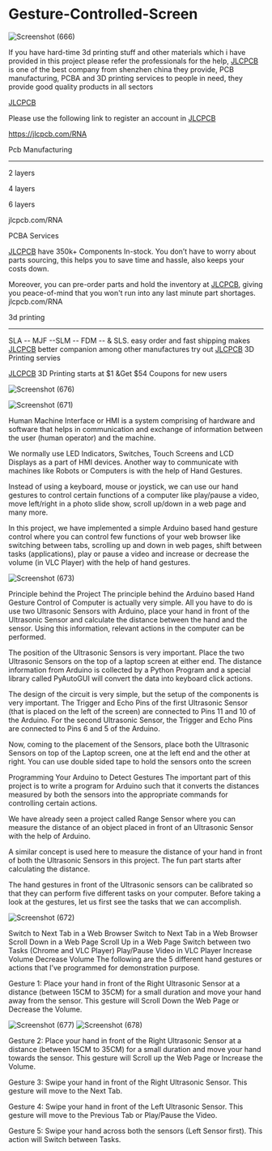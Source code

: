 # Gesture-Controlled-Screen

![Screenshot (666)](https://user-images.githubusercontent.com/118633170/205702549-3584a4f0-ef92-49de-9f2c-5de11eb8e584.png)


If you have hard-time 3d printing stuff and other materials which i have provided in this project please refer the professionals for the help, [JLCPCB](https://jlcpcb.com/RNA) is one of the best company from shenzhen china they provide, PCB manufacturing, PCBA and 3D printing services to people in need, they provide good quality products in all sectors

[JLCPCB](https://jlcpcb.com/RNA)


Please use the following link to register an account in [JLCPCB](https://jlcpcb.com/RNA)

https://jlcpcb.com/RNA


Pcb Manufacturing

----------

2 layers

4 layers

6 layers

jlcpcb.com/RNA



PCBA Services

[JLCPCB](https://jlcpcb.com/RNA) have 350k+ Components In-stock. You don’t have to worry about parts sourcing, this helps you to save time and hassle, also keeps your costs down.

Moreover, you can pre-order parts and hold the inventory at [JLCPCB](https://jlcpcb.com/RNA), giving you peace-of-mind that you won't run into any last minute part shortages. jlcpcb.com/RNA


3d printing

-------------------

SLA -- MJF --SLM -- FDM -- & SLS. easy order and fast shipping makes [JLCPCB](https://jlcpcb.com/RNA) better companion among other manufactures try out [JLCPCB](https://jlcpcb.com/RNA) 3D Printing servies

[JLCPCB](https://jlcpcb.com/RNA) 3D Printing starts at $1 &Get $54 Coupons for new users

![Screenshot (676)](https://user-images.githubusercontent.com/118633170/205702603-40bb25b9-1952-4bdc-a6d6-3130aefd55fd.png)

![Screenshot (671)](https://user-images.githubusercontent.com/118633170/205702619-4b5dcc04-d549-463b-bf12-d520e3147224.png)

Human Machine Interface or HMI is a system comprising of hardware and software that helps in communication and exchange of information between the user (human operator) and the machine.

We normally use LED Indicators, Switches, Touch Screens and LCD Displays as a part of HMI devices. Another way to communicate with machines like Robots or Computers is with the help of Hand Gestures.

Instead of using a keyboard, mouse or joystick, we can use our hand gestures to control certain functions of a computer like play/pause a video, move left/right in a photo slide show, scroll up/down in a web page and many more.

In this project, we have implemented a simple Arduino based hand gesture control where you can control few functions of your web browser like switching between tabs, scrolling up and down in web pages, shift between tasks (applications), play or pause a video and increase or decrease the volume (in VLC Player) with the help of hand gestures.

![Screenshot (673)](https://user-images.githubusercontent.com/118633170/205702649-c73f3740-89ba-4c2e-9492-a8ddda48f0d9.png)


Principle behind the Project
The principle behind the Arduino based Hand Gesture Control of Computer is actually very simple. All you have to do is use two Ultrasonic Sensors with Arduino, place your hand in front of the Ultrasonic Sensor and calculate the distance between the hand and the sensor. Using this information, relevant actions in the computer can be performed.

The position of the Ultrasonic Sensors is very important. Place the two Ultrasonic Sensors on the top of a laptop screen at either end. The distance information from Arduino is collected by a Python Program and a special library called PyAutoGUI will convert the data into keyboard click actions.

The design of the circuit is very simple, but the setup of the components is very important. The Trigger and Echo Pins of the first Ultrasonic Sensor (that is placed on the left of the screen) are connected to Pins 11 and 10 of the Arduino. For the second Ultrasonic Sensor, the Trigger and Echo Pins are connected to Pins 6 and 5 of the Arduino.

Now, coming to the placement of the Sensors, place both the Ultrasonic Sensors on top of the Laptop screen, one at the left end and the other at right. You can use double sided tape to hold the sensors onto the screen

Programming Your Arduino to Detect Gestures
The important part of this project is to write a program for Arduino such that it converts the distances measured by both the sensors into the appropriate commands for controlling certain actions.

We have already seen a project called Range Sensor where you can measure the distance of an object placed in front of an Ultrasonic Sensor with the help of Arduino.

A similar concept is used here to measure the distance of your hand in front of both the Ultrasonic Sensors in this project. The fun part starts after calculating the distance.

The hand gestures in front of the Ultrasonic sensors can be calibrated so that they can perform five different tasks on your computer. Before taking a look at the gestures, let us first see the tasks that we can accomplish.

![Screenshot (672)](https://user-images.githubusercontent.com/118633170/205702658-4e37a940-2674-4063-8a61-9f5d8c3aa885.png)


Switch to Next Tab in a Web Browser
Switch to Next Tab in a Web Browser
Scroll Down in a Web Page
Scroll Up in a Web Page
Switch between two Tasks (Chrome and VLC Player)
Play/Pause Video in VLC Player
Increase Volume
Decrease Volume
The following are the 5 different hand gestures or actions that I’ve programmed for demonstration purpose.

Gesture 1: Place your hand in front of the Right Ultrasonic Sensor at a distance (between 15CM to 35CM) for a small duration and move your hand away from the sensor. This gesture will Scroll Down the Web Page or Decrease the Volume.

![Screenshot (677)](https://user-images.githubusercontent.com/118633170/205702695-53eb6aa3-0b80-4ff6-90ab-8e4c63e510df.png)
![Screenshot (678)](https://user-images.githubusercontent.com/118633170/205702703-a52bdf06-ae08-465a-a82d-702dbf19c5a1.png)


Gesture 2: Place your hand in front of the Right Ultrasonic Sensor at a distance (between 15CM to 35CM) for a small duration and move your hand towards the sensor. This gesture will Scroll up the Web Page or Increase the Volume.

Gesture 3: Swipe your hand in front of the Right Ultrasonic Sensor. This gesture will move to the Next Tab.

Gesture 4: Swipe your hand in front of the Left Ultrasonic Sensor. This gesture will move to the Previous Tab or Play/Pause the Video.

Gesture 5: Swipe your hand across both the sensors (Left Sensor first). This action will Switch between Tasks.
